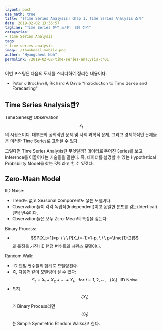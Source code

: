 ```yaml
---
layout: post
use_math: true
title: "[Time Series Analysis] Chap 1. Time Series Analysis 소개"
date: 2019-02-02 13:36:57
tagline: "Time Series 분석 스터디 내용 정리"
categories:
- Time Series Analysis
tags:
- time series analysis
image: /thumbnail-mobile.png
author: "Hyungcheol Noh"
permalink: /2019-02-02-time-series-analysis-ch01
---
```


이번 포스팅은 다음의 도서를 스터디하여 정리한 내용이다.
- Peter J Brockwell, Richard A Davis "Introduction to Time Series and Forecasting"

## Time Series Analysis란?
Time Series란 Observation $$x_t$$의 시퀀스이다. 대부분의 공학적인 문제 및 사회 과학적 문제, 그리고 경제학적인 문제들은 이러한 Time Series로 표현될 수 있다.

그렇다면 Time Series Analysis란 무엇일까? 데이터로 주어진 Series를 보고 Inference를 이끌어내는 기술들을 말한다. 즉, 데이터를 설명할 수 있는 Hypothetical Probability Model을 찾는 것이라고 할 수 있겠다.

## Zero-Mean Model
IID Noise:
- Trend도 없고 Seasonal Component도 없는 모델이다.
- Observation들이 각각 독립적(Independent)이고 동일한 분포를 갖는(Identical) 랜덤 변수이다.
- Observation들은 모두 Zero-Mean의 특징을 갖는다.

Binary Process:
- $$P[X_t=1]=p, \ \ \ P[X_t=-1]=1-p, \ \ \ p=\frac{1}{2}$$의 특징을 가진 IID 랜덤 변수들의 시퀀스 모델이다.

Random Walk:
- IID 랜덤 변수들의 합계로 모델링된다.
- 즉, 다음과 같이 모델링이 될 수 있다: $$S_t = X_1+X_2+\cdots + X_t, \ \ \ \text{for} \ t=1,2,\cdots, \ \ \ \{X_t\}: \ \text{IID Noise}$$
- 특히 $$\{X_t\}$$가 Binary Process라면 $$\{S_t\}$$는 Simple Symmetric Random Walk라고 한다.


